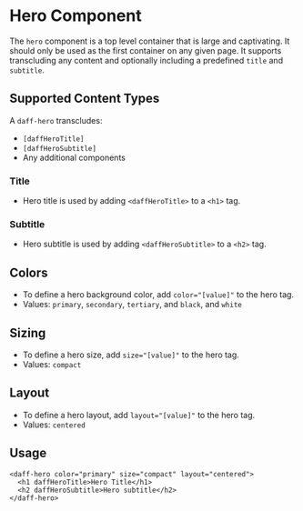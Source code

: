 # Hero Component

The `hero` component is a top level container that is large and captivating. It should only be used as the first container on any given page. It supports transcluding any content and optionally including a predefined `title` and `subtitle`.

## Supported Content Types

A `daff-hero` transcludes:

- `[daffHeroTitle]`
- `[daffHeroSubtitle]`
- Any additional components

### Title

- Hero title is used by adding `<daffHeroTitle>` to a `<h1>` tag.

### Subtitle

- Hero subtitle is used by adding `<daffHeroSubtitle>` to a `<h2>` tag.

## Colors

- To define a hero background color, add `color="[value]"` to the hero tag.
- Values: `primary`, `secondary`, `tertiary`, and `black`, and `white`

## Sizing

- To define a hero size, add `size="[value]"` to the hero tag.
- Values: `compact`

## Layout

- To define a hero layout, add `layout="[value]"` to the hero tag.
- Values: `centered`

## Usage

```
<daff-hero color="primary" size="compact" layout="centered">
  <h1 daffHeroTitle>Hero Title</h1>
  <h2 daffHeroSubtitle>Hero subtitle</h2>
</daff-hero>
```

